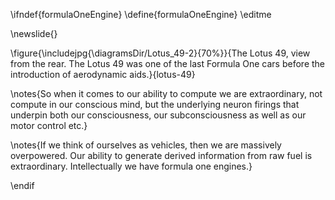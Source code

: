 \ifndef{formulaOneEngine}
\define{formulaOneEngine}
\editme

\newslide{}


\figure{\includejpg{\diagramsDir/Lotus_49-2}{70%}}{The Lotus 49, view from the rear. The Lotus 49 was one of the last Formula One cars before the introduction of aerodynamic aids.}{lotus-49}

\notes{So when it comes to our ability to compute we are extraordinary, not compute in our conscious mind, but the underlying neuron firings that underpin both our consciousness, our subconsciousness as well as our motor control etc.}

\notes{If we think of ourselves as vehicles, then we are massively overpowered. Our ability to generate derived information from raw fuel is extraordinary. Intellectually we have formula one engines.}


\endif

